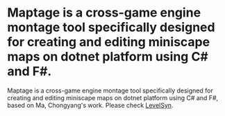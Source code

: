 # Maptage is a cross-game engine montage tool specifically designed for creating and editing miniscape maps on dotnet platform using C# and F#.  

Maptage is a cross-game engine montage tool specifically designed for creating and editing miniscape maps on dotnet platform using C# and F#, based on Ma, Chongyang's work. Please check [LevelSyn](https://github.com/chongyangma/LevelSyn). 
